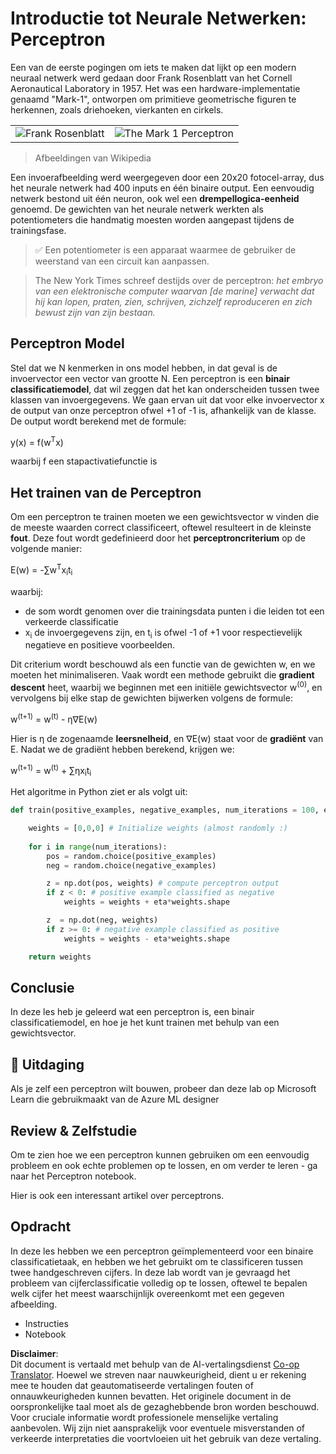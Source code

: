 <!--
CO_OP_TRANSLATOR_METADATA:
{
  "original_hash": "59021c5f419d3feda19075910a74280a",
  "translation_date": "2025-07-09T16:59:04+00:00",
  "source_file": "15-rag-and-vector-databases/data/perceptron.md",
  "language_code": "nl"
}
-->
# Introductie tot Neurale Netwerken: Perceptron

Een van de eerste pogingen om iets te maken dat lijkt op een modern neuraal netwerk werd gedaan door Frank Rosenblatt van het Cornell Aeronautical Laboratory in 1957. Het was een hardware-implementatie genaamd "Mark-1", ontworpen om primitieve geometrische figuren te herkennen, zoals driehoeken, vierkanten en cirkels.

|      |      |
|--------------|-----------|
|<img src='images/Rosenblatt-wikipedia.jpg' alt='Frank Rosenblatt'/> | <img src='images/Mark_I_perceptron_wikipedia.jpg' alt='The Mark 1 Perceptron' />|

> Afbeeldingen van Wikipedia

Een invoerafbeelding werd weergegeven door een 20x20 fotocel-array, dus het neurale netwerk had 400 inputs en één binaire output. Een eenvoudig netwerk bestond uit één neuron, ook wel een **drempellogica-eenheid** genoemd. De gewichten van het neurale netwerk werkten als potentiometers die handmatig moesten worden aangepast tijdens de trainingsfase.

> ✅ Een potentiometer is een apparaat waarmee de gebruiker de weerstand van een circuit kan aanpassen.

> The New York Times schreef destijds over de perceptron: *het embryo van een elektronische computer waarvan [de marine] verwacht dat hij kan lopen, praten, zien, schrijven, zichzelf reproduceren en zich bewust zijn van zijn bestaan.*

## Perceptron Model

Stel dat we N kenmerken in ons model hebben, in dat geval is de invoervector een vector van grootte N. Een perceptron is een **binair classificatiemodel**, dat wil zeggen dat het kan onderscheiden tussen twee klassen van invoergegevens. We gaan ervan uit dat voor elke invoervector x de output van onze perceptron ofwel +1 of -1 is, afhankelijk van de klasse. De output wordt berekend met de formule:

y(x) = f(w<sup>T</sup>x)

waarbij f een stapactivatiefunctie is

## Het trainen van de Perceptron

Om een perceptron te trainen moeten we een gewichtsvector w vinden die de meeste waarden correct classificeert, oftewel resulteert in de kleinste **fout**. Deze fout wordt gedefinieerd door het **perceptroncriterium** op de volgende manier:

E(w) = -∑w<sup>T</sup>x<sub>i</sub>t<sub>i</sub>

waarbij:

* de som wordt genomen over die trainingsdata punten i die leiden tot een verkeerde classificatie
* x<sub>i</sub> de invoergegevens zijn, en t<sub>i</sub> is ofwel -1 of +1 voor respectievelijk negatieve en positieve voorbeelden.

Dit criterium wordt beschouwd als een functie van de gewichten w, en we moeten het minimaliseren. Vaak wordt een methode gebruikt die **gradient descent** heet, waarbij we beginnen met een initiële gewichtsvector w<sup>(0)</sup>, en vervolgens bij elke stap de gewichten bijwerken volgens de formule:

w<sup>(t+1)</sup> = w<sup>(t)</sup> - η∇E(w)

Hier is η de zogenaamde **leersnelheid**, en ∇E(w) staat voor de **gradiënt** van E. Nadat we de gradiënt hebben berekend, krijgen we:

w<sup>(t+1)</sup> = w<sup>(t)</sup> + ∑ηx<sub>i</sub>t<sub>i</sub>

Het algoritme in Python ziet er als volgt uit:

```python
def train(positive_examples, negative_examples, num_iterations = 100, eta = 1):

    weights = [0,0,0] # Initialize weights (almost randomly :)
        
    for i in range(num_iterations):
        pos = random.choice(positive_examples)
        neg = random.choice(negative_examples)

        z = np.dot(pos, weights) # compute perceptron output
        if z < 0: # positive example classified as negative
            weights = weights + eta*weights.shape

        z  = np.dot(neg, weights)
        if z >= 0: # negative example classified as positive
            weights = weights - eta*weights.shape

    return weights
```

## Conclusie

In deze les heb je geleerd wat een perceptron is, een binair classificatiemodel, en hoe je het kunt trainen met behulp van een gewichtsvector.

## 🚀 Uitdaging

Als je zelf een perceptron wilt bouwen, probeer dan deze lab op Microsoft Learn die gebruikmaakt van de Azure ML designer


## Review & Zelfstudie

Om te zien hoe we een perceptron kunnen gebruiken om een eenvoudig probleem en ook echte problemen op te lossen, en om verder te leren - ga naar het Perceptron notebook.

Hier is ook een interessant artikel over perceptrons.

## Opdracht

In deze les hebben we een perceptron geïmplementeerd voor een binaire classificatietaak, en hebben we het gebruikt om te classificeren tussen twee handgeschreven cijfers. In deze lab wordt van je gevraagd het probleem van cijferclassificatie volledig op te lossen, oftewel te bepalen welk cijfer het meest waarschijnlijk overeenkomt met een gegeven afbeelding.

* Instructies
* Notebook

**Disclaimer**:  
Dit document is vertaald met behulp van de AI-vertalingsdienst [Co-op Translator](https://github.com/Azure/co-op-translator). Hoewel we streven naar nauwkeurigheid, dient u er rekening mee te houden dat geautomatiseerde vertalingen fouten of onnauwkeurigheden kunnen bevatten. Het originele document in de oorspronkelijke taal moet als de gezaghebbende bron worden beschouwd. Voor cruciale informatie wordt professionele menselijke vertaling aanbevolen. Wij zijn niet aansprakelijk voor eventuele misverstanden of verkeerde interpretaties die voortvloeien uit het gebruik van deze vertaling.